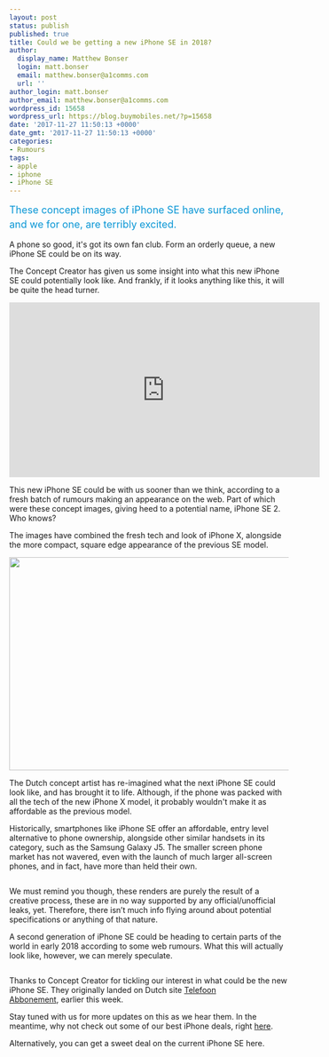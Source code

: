 ```yaml
---
layout: post
status: publish
published: true
title: Could we be getting a new iPhone SE in 2018?
author:
  display_name: Matthew Bonser
  login: matt.bonser
  email: matthew.bonser@a1comms.com
  url: ''
author_login: matt.bonser
author_email: matthew.bonser@a1comms.com
wordpress_id: 15658
wordpress_url: https://blog.buymobiles.net/?p=15658
date: '2017-11-27 11:50:13 +0000'
date_gmt: '2017-11-27 11:50:13 +0000'
categories:
- Rumours
tags:
- apple
- iphone
- iPhone SE
---
```

<p><span class="postStandFirst" style="color: #0896d5; line-height: 26px; font-size: 18px;">These concept images of iPhone SE have surfaced online, and we for one, are terribly excited.</span></p>
<p>A phone so good, it's got its own fan club. Form an orderly queue, a new iPhone SE could be on its way.</p>
<p>The Concept Creator has given us some insight into what this new iPhone SE could potentially look like. And frankly, if it looks anything like this, it will be quite the head turner.</p>
<p><iframe src="https://www.youtube.com/embed/FYhPi92zKcQ" width="560" height="315" frameborder="0" allowfullscreen="allowfullscreen"></iframe></p>
<p>This new iPhone SE could be with us sooner than we think, according to a fresh batch of rumours making an appearance on the web. Part of which were these concept images, giving heed to a potential name, iPhone SE 2. Who knows?</p>
<p>The images have combined the fresh tech and look of iPhone X, alongside the more compact, square edge appearance of the previous SE model.</p>
<p><img class="aligncenter wp-image-15665 size-full" src="https://a1comms-blog-buymobiles.storage.googleapis.com/iPhone-SE-2-002.jpg" alt="" width="600" height="384" /></p>
<p>The Dutch concept artist has re-imagined what the next iPhone SE could look like, and has brought it to life. Although, if the phone was packed with all the tech of the new iPhone X model, it probably wouldn't make it as affordable as the previous model.</p>
<p>Historically, smartphones like iPhone SE offer an affordable, entry level alternative to phone ownership, alongside other similar handsets in its category, such as the Samsung Galaxy J5. The smaller screen phone market has not wavered, even with the launch of much larger all-screen phones, and in fact, have more than held their own.</p>
<p><img class="aligncenter size-full wp-image-15662" src="https://lh3.googleusercontent.com/meMgAS9V9dC1wMbyYwzk3-mvVq6PFLyUelMfrlMooUj5WPSaymG6aZwxE5UNbulWusasUct6Q414ljPiv1s446NB=s0" alt="" /></p>
<p>We must remind you though, these renders are purely the result of a creative process, these are in no way supported by any official/unofficial leaks, yet. Therefore, there isn&rsquo;t much info flying around about potential specifications or anything of that nature.</p>
<p>A second generation of iPhone SE could be heading to certain parts of the world in early 2018 according to some web rumours. What this will actually look like, however, we can merely speculate.</p>
<p><img class="aligncenter size-full wp-image-15663" src="https://lh3.googleusercontent.com/OaiGDvr3bjefUp7NHvAuwDX8xRlc9XTR6kzzuB9kgu11ghnw1nc85N2vHlLpX9ro2JGiIPnaiCr9KAQ9yUWBS5fu=s0" alt="" /></p>
<p>Thanks to Concept Creator for tickling our interest in what could be the new iPhone SE. They originally landed on Dutch site <a href="https://www.telefoonabonnement.nl/nieuws/iphone-se-2018-concept/" target="_blank" rel="noopener noreferrer">Telefoon Abbonement</a>,&nbsp;earlier this week.</p>
<p>Stay tuned with us for more updates on this as we hear them. In the meantime, why not check out some of our best iPhone deals, right <a href="https://www.buymobiles.net/best-iphone-deals" target="_blank" rel="noopener noreferrer">here</a>.</p>
<p>Alternatively, you can get a sweet deal on the current iPhone SE&nbsp;here.</p>
<p><img class="aligncenter size-full wp-image-15661" src="https://lh3.googleusercontent.com/C4qGV4E6g1pob6D8Pay1OeI0LOXhkzLIUtk7HcROZeH2-ZAaqAbTr34qtlDLGHGc7EhycA7QKaKf-qVq7JcXIXSb=s0" alt="" /></p>
